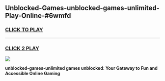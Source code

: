 
## Unblocked-Games-unblocked-games-unlimited-Play-Online-#6wmfd
<h3>
<a href="https://premium.freeplayer.one?title=unblocked-games-unlimited&ref=27F">CLICK TO PLAY</a></h3>
<hr>

<h3>
<a href="https://premium.freeplayer.one?title=unblocked-games-unlimited&ref=27F">CLICK 2 PLAY</a>
  
</h3>

<a href="https://premium.freeplayer.one?title=unblocked-games-unlimited&ref=27F"><img src="https://clearcache.store/games.png"></a>


**unblocked-games-unlimited games unblocked: Your Gateway to Fun and Accessible Online Gaming**
